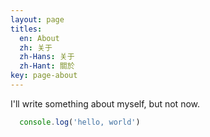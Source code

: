 ```yaml
---
layout: page
titles:
  en: About
  zh: 关于
  zh-Hans: 关于
  zh-Hant: 關於
key: page-about
---
```


I'll write something about myself, but not now.

```javascript
  console.log('hello, world')
```
